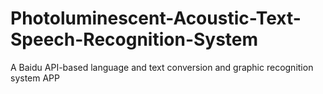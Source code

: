 # Photoluminescent-Acoustic-Text-Speech-Recognition-System
A Baidu API-based language and text conversion and graphic recognition system APP
